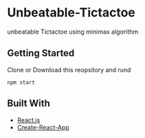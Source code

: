 # Unbeatable-Tictactoe
unbeatable Tictactoe using minimax algorithm

## Getting Started
Clone or Download this reopsitory and rund
```
npm start
```

## Built With
* [React.js](https://reactjs.org/)
* [Create-React-App](https://github.com/facebook/create-react-app)